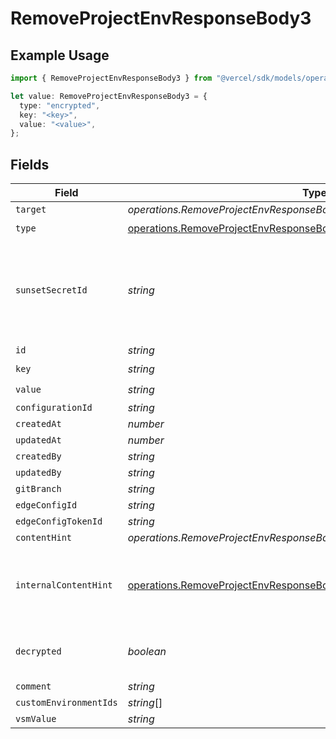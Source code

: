 # RemoveProjectEnvResponseBody3

## Example Usage

```typescript
import { RemoveProjectEnvResponseBody3 } from "@vercel/sdk/models/operations/removeprojectenv.js";

let value: RemoveProjectEnvResponseBody3 = {
  type: "encrypted",
  key: "<key>",
  value: "<value>",
};
```

## Fields

| Field                                                                                                                                                            | Type                                                                                                                                                             | Required                                                                                                                                                         | Description                                                                                                                                                      |
| ---------------------------------------------------------------------------------------------------------------------------------------------------------------- | ---------------------------------------------------------------------------------------------------------------------------------------------------------------- | ---------------------------------------------------------------------------------------------------------------------------------------------------------------- | ---------------------------------------------------------------------------------------------------------------------------------------------------------------- |
| `target`                                                                                                                                                         | *operations.RemoveProjectEnvResponseBodyEnvsResponseTarget*                                                                                                      | :heavy_minus_sign:                                                                                                                                               | N/A                                                                                                                                                              |
| `type`                                                                                                                                                           | [operations.RemoveProjectEnvResponseBodyEnvsResponseType](../../models/operations/removeprojectenvresponsebodyenvsresponsetype.md)                               | :heavy_check_mark:                                                                                                                                               | N/A                                                                                                                                                              |
| `sunsetSecretId`                                                                                                                                                 | *string*                                                                                                                                                         | :heavy_minus_sign:                                                                                                                                               | This is used to identiy variables that have been migrated from type secret to sensitive.                                                                         |
| `id`                                                                                                                                                             | *string*                                                                                                                                                         | :heavy_minus_sign:                                                                                                                                               | N/A                                                                                                                                                              |
| `key`                                                                                                                                                            | *string*                                                                                                                                                         | :heavy_check_mark:                                                                                                                                               | N/A                                                                                                                                                              |
| `value`                                                                                                                                                          | *string*                                                                                                                                                         | :heavy_check_mark:                                                                                                                                               | N/A                                                                                                                                                              |
| `configurationId`                                                                                                                                                | *string*                                                                                                                                                         | :heavy_minus_sign:                                                                                                                                               | N/A                                                                                                                                                              |
| `createdAt`                                                                                                                                                      | *number*                                                                                                                                                         | :heavy_minus_sign:                                                                                                                                               | N/A                                                                                                                                                              |
| `updatedAt`                                                                                                                                                      | *number*                                                                                                                                                         | :heavy_minus_sign:                                                                                                                                               | N/A                                                                                                                                                              |
| `createdBy`                                                                                                                                                      | *string*                                                                                                                                                         | :heavy_minus_sign:                                                                                                                                               | N/A                                                                                                                                                              |
| `updatedBy`                                                                                                                                                      | *string*                                                                                                                                                         | :heavy_minus_sign:                                                                                                                                               | N/A                                                                                                                                                              |
| `gitBranch`                                                                                                                                                      | *string*                                                                                                                                                         | :heavy_minus_sign:                                                                                                                                               | N/A                                                                                                                                                              |
| `edgeConfigId`                                                                                                                                                   | *string*                                                                                                                                                         | :heavy_minus_sign:                                                                                                                                               | N/A                                                                                                                                                              |
| `edgeConfigTokenId`                                                                                                                                              | *string*                                                                                                                                                         | :heavy_minus_sign:                                                                                                                                               | N/A                                                                                                                                                              |
| `contentHint`                                                                                                                                                    | *operations.RemoveProjectEnvResponseBodyEnvsResponseContentHint*                                                                                                 | :heavy_minus_sign:                                                                                                                                               | N/A                                                                                                                                                              |
| `internalContentHint`                                                                                                                                            | [operations.RemoveProjectEnvResponseBodyEnvsResponseInternalContentHint](../../models/operations/removeprojectenvresponsebodyenvsresponseinternalcontenthint.md) | :heavy_minus_sign:                                                                                                                                               | Similar to `contentHints`, but should not be exposed to the user.                                                                                                |
| `decrypted`                                                                                                                                                      | *boolean*                                                                                                                                                        | :heavy_minus_sign:                                                                                                                                               | Whether `value` and `vsmValue` are decrypted.                                                                                                                    |
| `comment`                                                                                                                                                        | *string*                                                                                                                                                         | :heavy_minus_sign:                                                                                                                                               | N/A                                                                                                                                                              |
| `customEnvironmentIds`                                                                                                                                           | *string*[]                                                                                                                                                       | :heavy_minus_sign:                                                                                                                                               | N/A                                                                                                                                                              |
| `vsmValue`                                                                                                                                                       | *string*                                                                                                                                                         | :heavy_minus_sign:                                                                                                                                               | N/A                                                                                                                                                              |